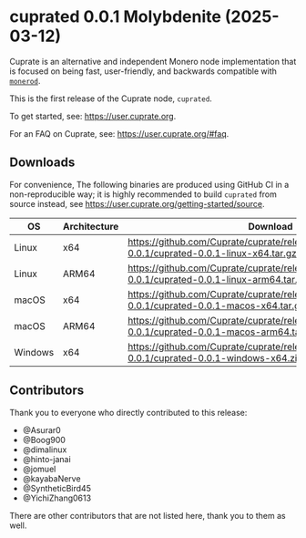 # cuprated 0.0.1 Molybdenite (2025-03-12)
Cuprate is an alternative and independent Monero node implementation that is focused on being fast, user-friendly, and backwards compatible with [`monerod`](https://github.com/monero-project/monero).

This is the first release of the Cuprate node, `cuprated`.

To get started, see: <https://user.cuprate.org>.

For an FAQ on Cuprate, see: <https://user.cuprate.org/#faq>.

## Downloads
For convenience, The following binaries are produced using GitHub CI in a non-reproducible way; it is highly recommended to build `cuprated` from source instead, see <https://user.cuprate.org/getting-started/source>.

| OS      | Architecture | Download |
|---------|--------------|----------|
| Linux   | x64          | <https://github.com/Cuprate/cuprate/releases/download/cuprated-0.0.1/cuprated-0.0.1-linux-x64.tar.gz>
| Linux   | ARM64        | <https://github.com/Cuprate/cuprate/releases/download/cuprated-0.0.1/cuprated-0.0.1-linux-arm64.tar.gz>
| macOS   | x64          | <https://github.com/Cuprate/cuprate/releases/download/cuprated-0.0.1/cuprated-0.0.1-macos-x64.tar.gz>
| macOS   | ARM64        | <https://github.com/Cuprate/cuprate/releases/download/cuprated-0.0.1/cuprated-0.0.1-macos-arm64.tar.gz>
| Windows | x64          | <https://github.com/Cuprate/cuprate/releases/download/cuprated-0.0.1/cuprated-0.0.1-windows-x64.zip>

## Contributors
Thank you to everyone who directly contributed to this release:

- @Asurar0
- @Boog900
- @dimalinux
- @hinto-janai
- @jomuel
- @kayabaNerve
- @SyntheticBird45
- @YichiZhang0613

There are other contributors that are not listed here, thank you to them as well.